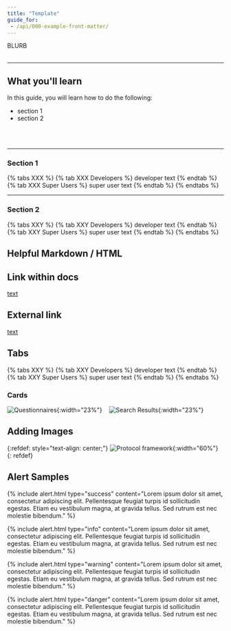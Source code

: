 ```yaml
---
title: "Template"
guide_for: 
 - /api/000-example-front-matter/
---
```


BLURB
<br>
<br> 

* * *
## What you'll learn
In this guide, you will learn how to do the following:
- section 1
- section 2
<br>
<br>

* * *


### Section 1
{% tabs XXX %}
{% tab XXX Developers %}
developer text
{% endtab %}
{% tab XXX Super Users %}
super user text
{% endtab %}
{% endtabs %}
<br>
* * *

### Section 2
{% tabs XXY %}
{% tab XXY Developers %}
developer text
{% endtab %}
{% tab XXY Super Users %}
super user text
{% endtab %}
{% endtabs %}


## Helpful Markdown / HTML 

## Link within docs
[text]({{site.baseurl}}/api/appointment/)

## External link
[text](https://canvas-medical.zendesk.com/hc/en-us/articles/4417495811859-Structured-Reason-for-Visit)

## Tabs
{% tabs XXY %}
{% tab XXY Developers %}
developer text
{% endtab %}
{% tab XXY Super Users %}
super user text
{% endtab %}
{% endtabs %}


### Cards

![Questionnaires](/assets/images/config-ques.png){:width="23%"}&nbsp;&nbsp;&nbsp;&nbsp;![Search Results](/assets/images/guide-search.png){:width="23%"}&nbsp;&nbsp;&nbsp;&nbsp;


## Adding Images


{:refdef: style="text-align: center;"}
![Protocol framework](/assets/images/alternative-med.png){:width="60%"}
{: refdef}

## Alert Samples

{% include alert.html type="success" content="Lorem ipsum dolor sit amet, consectetur adipiscing elit. Pellentesque feugiat turpis id sollicitudin egestas. Etiam eu vestibulum magna, at gravida tellus. Sed rutrum est nec molestie bibendum." %}

{% include alert.html type="info" content="Lorem ipsum dolor sit amet, consectetur adipiscing elit. Pellentesque feugiat turpis id sollicitudin egestas. Etiam eu vestibulum magna, at gravida tellus. Sed rutrum est nec molestie bibendum." %}

{% include alert.html type="warning" content="Lorem ipsum dolor sit amet, consectetur adipiscing elit. Pellentesque feugiat turpis id sollicitudin egestas. Etiam eu vestibulum magna, at gravida tellus. Sed rutrum est nec molestie bibendum." %}

{% include alert.html type="danger" content="Lorem ipsum dolor sit amet, consectetur adipiscing elit. Pellentesque feugiat turpis id sollicitudin egestas. Etiam eu vestibulum magna, at gravida tellus. Sed rutrum est nec molestie bibendum." %}
